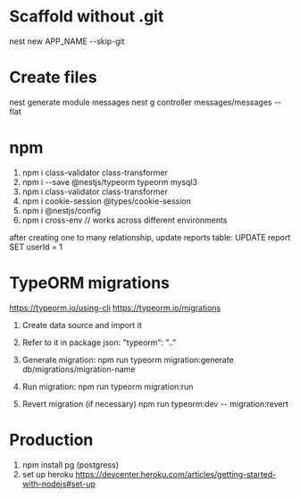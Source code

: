 # Scaffold without .git

nest new APP_NAME --skip-git

# Create files

nest generate module messages
nest g controller messages/messages --flat

# npm

1. npm i class-validator class-transformer
2. npm i --save @nestjs/typeorm typeorm mysql3
3. npm i class-validator class-transformer
4. npm i cookie-session @types/cookie-session
5. npm i @nestjs/config
6. npm i cross-env // works across different environments

after creating one to many relationship, update reports table:
UPDATE report SET userId = 1

# TypeORM migrations

https://typeorm.io/using-cli
https://typeorm.io/migrations

1. Create data source and import it
2. Refer to it in package json: "typeorm": ".."
3. Generate migration:
   npm run typeorm migration:generate db/migrations/migration-name

4. Run migration:
   npm run typeorm migration:run

5. Revert migration (if necessary)
   npm run typeorm:dev -- migration:revert

# Production

1. npm install pg (postgress)
2. set up heroku
   https://devcenter.heroku.com/articles/getting-started-with-nodejs#set-up
